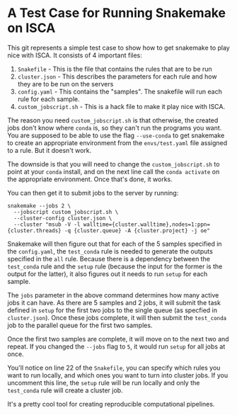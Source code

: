 # A Test Case for Running Snakemake on ISCA

This git represents a simple test case to show how to get snakemake to play nice with ISCA.
It consists of 4 important files:

1. `Snakefile` - This is the file that contains the rules that are to be run
2. `cluster.json` - This describes the parameters for each rule and how they are to be run on the servers
3. `config.yaml` - This contains the "samples". The snakefile will run each rule for each sample.
4. `custom_jobscript.sh` - This is a hack file to make it play nice with ISCA.

The reason you need `custom_jobscript.sh` is that otherwise, the created jobs don't know where `conda` is, so they can't run the programs you want. You are supposed to be able to use the flag `--use-conda` to get snakemake to create an appropriate environment from the `envs/test.yaml` file assigned to a rule. But it doesn't work.

The downside is that you will need to change the `custom_jobscript.sh` to point at your `conda` install, and on the next line call the `conda activate` on the appropriate environment. Once that's done, it works.

You can then get it to submit jobs to the server by running:

```
snakemake --jobs 2 \
  --jobscript custom_jobscript.sh \
  --cluster-config cluster.json \
  --cluster "msub -V -l walltime={cluster.walltime},nodes=1:ppn={cluster.threads} -q {cluster.queue} -A {cluster.project} -j oe"
```

Snakemake will then figure out that for each of the 5 samples specified in the `config.yaml`, the `test_conda` rule is needed to generate the outputs specified in the `all` rule. Because there is a dependency between the `test_conda` rule and the `setup` rule (because the input for the former is the output for the latter), it also figures out it needs to run `setup` for each sample.

The `jobs` parameter in the above command determines how many active jobs it can have. As there are 5 samples and 2 jobs, it will submit the task defined in `setup` for the first two jobs to the single queue (as specfied in `cluster.json`). Once these jobs complete, it will then submit the `test_conda` job to the parallel queue for the first two samples.

Once the first two samples are complete, it will move on to the next two and repeat. If you changed the `--jobs` flag to `5`, it would run `setup` for all jobs at once.

You'll notice on line 22 of the `Snakefile`, you can specify which rules you want to run locally, and which ones you want to turn into cluster jobs. If you uncomment this line, the `setup` rule will be run locally and only the `test_conda` rule will create a cluster job.

It's a pretty cool tool for creating reproducible computational pipelines.
